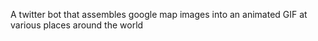 A twitter bot that assembles google map images into an animated GIF at various places around the world
